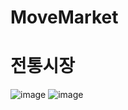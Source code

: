 # MoveMarket
# 전통시장
![image](https://user-images.githubusercontent.com/101760007/228746529-d8b307af-73e7-4c6d-8e43-ac025a44f4a7.png) ![image](https://user-images.githubusercontent.com/101760007/228746889-2e6914e1-6fca-4cdb-b590-a4bbfadba63c.png)

